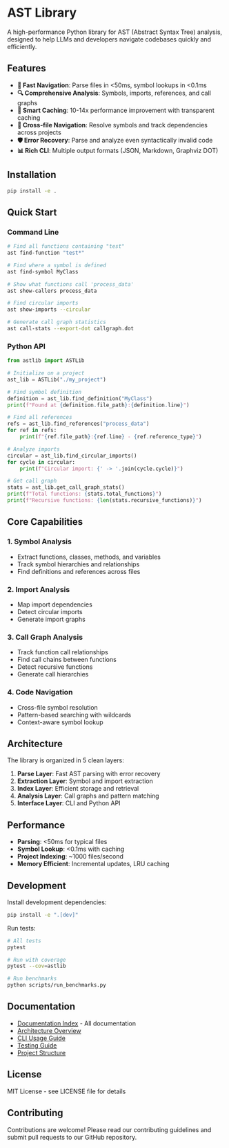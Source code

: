 # AST Library

A high-performance Python library for AST (Abstract Syntax Tree) analysis, designed to help LLMs and developers navigate codebases quickly and efficiently.

## Features

- **🚀 Fast Navigation**: Parse files in <50ms, symbol lookups in <0.1ms
- **🔍 Comprehensive Analysis**: Symbols, imports, references, and call graphs
- **💾 Smart Caching**: 10-14x performance improvement with transparent caching
- **🔄 Cross-file Navigation**: Resolve symbols and track dependencies across projects
- **🛡️ Error Recovery**: Parse and analyze even syntactically invalid code
- **📊 Rich CLI**: Multiple output formats (JSON, Markdown, Graphviz DOT)

## Installation

```bash
pip install -e .
```

## Quick Start

### Command Line

```bash
# Find all functions containing "test"
ast find-function "test*"

# Find where a symbol is defined
ast find-symbol MyClass

# Show what functions call 'process_data'
ast show-callers process_data

# Find circular imports
ast show-imports --circular

# Generate call graph statistics
ast call-stats --export-dot callgraph.dot
```

### Python API

```python
from astlib import ASTLib

# Initialize on a project
ast_lib = ASTLib("./my_project")

# Find symbol definition
definition = ast_lib.find_definition("MyClass")
print(f"Found at {definition.file_path}:{definition.line}")

# Find all references
refs = ast_lib.find_references("process_data")
for ref in refs:
    print(f"{ref.file_path}:{ref.line} - {ref.reference_type}")

# Analyze imports
circular = ast_lib.find_circular_imports()
for cycle in circular:
    print(f"Circular import: {' -> '.join(cycle.cycle)}")

# Get call graph
stats = ast_lib.get_call_graph_stats()
print(f"Total functions: {stats.total_functions}")
print(f"Recursive functions: {len(stats.recursive_functions)}")
```

## Core Capabilities

### 1. Symbol Analysis
- Extract functions, classes, methods, and variables
- Track symbol hierarchies and relationships
- Find definitions and references across files

### 2. Import Analysis
- Map import dependencies
- Detect circular imports
- Generate import graphs

### 3. Call Graph Analysis
- Track function call relationships
- Find call chains between functions
- Detect recursive functions
- Generate call hierarchies

### 4. Code Navigation
- Cross-file symbol resolution
- Pattern-based searching with wildcards
- Context-aware symbol lookup

## Architecture

The library is organized in 5 clean layers:

1. **Parse Layer**: Fast AST parsing with error recovery
2. **Extraction Layer**: Symbol and import extraction
3. **Index Layer**: Efficient storage and retrieval
4. **Analysis Layer**: Call graphs and pattern matching
5. **Interface Layer**: CLI and Python API

## Performance

- **Parsing**: <50ms for typical files
- **Symbol Lookup**: <0.1ms with caching
- **Project Indexing**: ~1000 files/second
- **Memory Efficient**: Incremental updates, LRU caching

## Development

Install development dependencies:
```bash
pip install -e ".[dev]"
```

Run tests:
```bash
# All tests
pytest

# Run with coverage
pytest --cov=astlib

# Run benchmarks
python scripts/run_benchmarks.py
```

## Documentation

- [Documentation Index](docs/README.md) - All documentation
- [Architecture Overview](docs/guides/ARCHITECTURAL_PATTERNS.md)
- [CLI Usage Guide](docs/guides/CLI_USAGE.md) 
- [Testing Guide](docs/guides/TESTING_GUIDE.md)
- [Project Structure](docs/guides/PROJECT_STRUCTURE.md)

## License

MIT License - see LICENSE file for details

## Contributing

Contributions are welcome! Please read our contributing guidelines and submit pull requests to our GitHub repository.